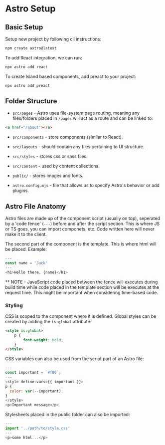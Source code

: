 # Astro Setup

## Basic Setup

Setup new project by following cli instructions:

```sh
npm create astro@latest
```

To add React integration, we can run:

```sh
npx astro add react
```

To create Island based components, add preact to your project:

```sh
npx astro add preact
```

## Folder Structure

- `src/pages` - Astro uses file-system page routing, meaning any files/folders placed in `/pages` will
  act as a route and can be linked to:

```html
<a href="/about"></a>
```

- `src/components` - store components (similar to React).

- `src/layouts` - should contain any files pertaining to UI structure.

- `src/styles` - stores css or sass files.

- `src/content` - used by content collections.

- `public/` - stores images and fonts.

- `astro.config.mjs` - file that allows us to specify Astro's behavior or add plugins.

## Astro File Anatomy

Astro files are made up of the component script (usually on top), seperated by a 'code fence' (`---`) before and after the script section. This is where JS or TS goes, you can import componets, etc. Code written here will never make it to the client.

The second part of the component is the template. This is where html will be placed. Example:

```js
---
const name = 'Jack'
---
<h1>Hello there, {name}</h1>
```

\*\* NOTE - JavaScript code placed between the fence will executes during build time while code placed in the template section will be executes at the request time. This might be important when considering time-based code.

### Styling

CSS is scoped to the component where it is defined. Global styles can be created by adding the `is:global` attribute:

```html
<style is:global>
	p {
		font-weight: bold;
	}
</style>
```

CSS variables can also be used from the script part of an Astro file:

```js
---
const important = `#f00`;
---
<style define:vars={{ important }}>
p {
  color: var(--important);
}
</style>
<p>Important message</p>
```

Stylesheets placed in the public folder can also be imported:

```js
---
import '../path/to/style.css'
---
<p>some html...</p>
```
